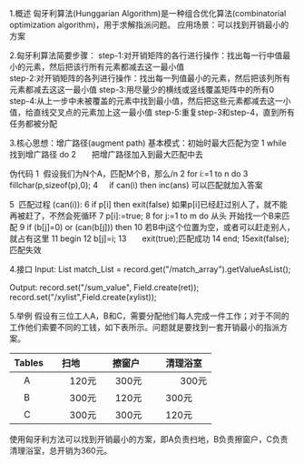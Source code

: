 1.概述
  匈牙利算法(Hunggarian Algorithm)是一种组合优化算法(combinatorial optimization algorithm)，用于求解指派问题。
应用场景：可以找到开销最小的方案

2.匈牙利算法简要步骤：
  step-1:对开销矩阵的各行进行操作：找出每一行中值最小的元素，然后把该行所有元素都减去这一最小值  
  step-2:对开销矩阵的各列进行操作：找出每一列值最小的元素，然后把该列所有元素都减去这这一最小值
  step-3:用尽量少的横线或竖线覆盖矩阵中的所有0
  step-4:从上一步中未被覆盖的元素中找到最小值，然后把这些元素都减去这一小值，给直线交叉点的元素加上这一最小值
  step-5:重复step-3和step-4，直到所有任务都被分配


3.核心思想：增广路径(augment path)
基本模式：初始时最大匹配为空
1 while 找到增广路径 do
2       把增广路径加入到最大匹配中去

伪代码
1  假设我们为N个A，匹配M个B，那么/n
2  for i:=1 to n do
3      fillchar(p,sizeof(p),0);
4      if can(i) then inc(ans) 可以匹配就加入答案

5  匹配过程 (can(i)):
6  if p[i] then exit(false) 如果p[i]已经赶过别人了，就不能再被赶了，不然会死循环
7  p[i]:=true;
8  for j:=1 to m do 从头 开始找一个B来匹配
9  if (b[j]=0) or (can(b[j])) then
10 若B中j这个位置为空，或者可以赶走别人，就占有这里
11    begin
12        b[j]=i;
13       exit(true);匹配成功
14    end;
15exit(false);匹配失效


4.接口
Input:
List<Field> match_List = record.get("/match_array").getValueAsList();

Output:
record.set("/sum_value", Field.create(ret));
record.set("/xylist",Field.create(xylist));

5.举例
假设有三位工人A，B和C，需要分配他们每人完成一件工作；对于不同的工作他们索要不同的工钱，如下表所示。问题就是要找到一套开销最小的指派方案。

|Tables     | 扫地         | 擦窗户      |    清理浴室    |
|-----------|:-----------:|:----------:|--------------:|
|     A     |     120元   |   300元     |   300元       |
|     B     |     300元   |   120元     |   300元       |
|     C     |     300元   |   300元     |   120元       |

使用匈牙利方法可以找到开销最小的方案，即A负责扫地，B负责擦窗户，C负责清理浴室，总开销为360元。



